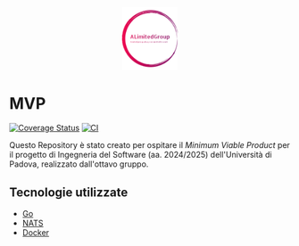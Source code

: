 <p align="center">
  <img alt="Logo del gruppo: un cerchio magenta con all'interno il nome del gruppo e il motto, Limited group, always committed to work" src="https://github.com/alimitedgroup/alimitedgroup.github.io/blob/main/assets/altd.png" width="20%">
</p>

# MVP

[![Coverage Status](https://coveralls.io/repos/github/alimitedgroup/MVP/badge.svg?branch=feature/DI)](https://coveralls.io/github/alimitedgroup/MVP?branch=feature/DI)
[![CI](https://github.com/alimitedgroup/MVP/actions/workflows/ci.yml/badge.svg)](https://github.com/alimitedgroup/MVP/actions/workflows/ci.yml)

Questo Repository è stato creato per ospitare il _Minimum Viable Product_ per il progetto di Ingegneria del Software (aa. 2024/2025) dell'Università di Padova, realizzato dall'ottavo gruppo.

## Tecnologie utilizzate

- <a href="https://go.dev/">Go</a>
- <a href="nats.io">NATS</a>
- <a href="https://www.docker.com/">Docker</a>
